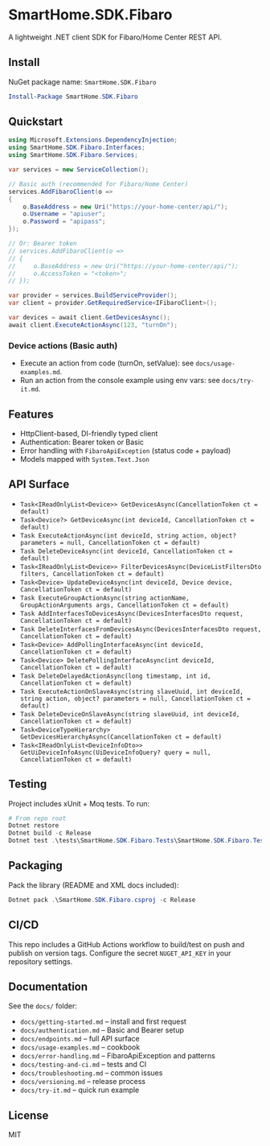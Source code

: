 # SmartHome.SDK.Fibaro

A lightweight .NET client SDK for Fibaro/Home Center REST API.

## Install

NuGet package name: `SmartHome.SDK.Fibaro`

```powershell
Install-Package SmartHome.SDK.Fibaro
```

## Quickstart

```csharp
using Microsoft.Extensions.DependencyInjection;
using SmartHome.SDK.Fibaro.Interfaces;
using SmartHome.SDK.Fibaro.Services;

var services = new ServiceCollection();

// Basic auth (recommended for Fibaro/Home Center)
services.AddFibaroClient(o =>
{
    o.BaseAddress = new Uri("https://your-home-center/api/");
    o.Username = "apiuser";
    o.Password = "apipass";
});

// Or: Bearer token
// services.AddFibaroClient(o =>
// {
//     o.BaseAddress = new Uri("https://your-home-center/api/");
//     o.AccessToken = "<token>";
// });

var provider = services.BuildServiceProvider();
var client = provider.GetRequiredService<IFibaroClient>();

var devices = await client.GetDevicesAsync();
await client.ExecuteActionAsync(123, "turnOn");
```

### Device actions (Basic auth)

- Execute an action from code (turnOn, setValue): see `docs/usage-examples.md`.
- Run an action from the console example using env vars: see `docs/try-it.md`.

## Features
- HttpClient-based, DI-friendly typed client
- Authentication: Bearer token or Basic
- Error handling with `FibaroApiException` (status code + payload)
- Models mapped with `System.Text.Json`

## API Surface
- `Task<IReadOnlyList<Device>> GetDevicesAsync(CancellationToken ct = default)`
- `Task<Device?> GetDeviceAsync(int deviceId, CancellationToken ct = default)`
- `Task ExecuteActionAsync(int deviceId, string action, object? parameters = null, CancellationToken ct = default)`
- `Task DeleteDeviceAsync(int deviceId, CancellationToken ct = default)`
- `Task<IReadOnlyList<Device>> FilterDevicesAsync(DeviceListFiltersDto filters, CancellationToken ct = default)`
- `Task<Device> UpdateDeviceAsync(int deviceId, Device device, CancellationToken ct = default)`
- `Task ExecuteGroupActionAsync(string actionName, GroupActionArguments args, CancellationToken ct = default)`
- `Task AddInterfacesToDevicesAsync(DevicesInterfacesDto request, CancellationToken ct = default)`
- `Task DeleteInterfacesFromDevicesAsync(DevicesInterfacesDto request, CancellationToken ct = default)`
- `Task<Device> AddPollingInterfaceAsync(int deviceId, CancellationToken ct = default)`
- `Task<Device> DeletePollingInterfaceAsync(int deviceId, CancellationToken ct = default)`
- `Task DeleteDelayedActionAsync(long timestamp, int id, CancellationToken ct = default)`
- `Task ExecuteActionOnSlaveAsync(string slaveUuid, int deviceId, string action, object? parameters = null, CancellationToken ct = default)`
- `Task DeleteDeviceOnSlaveAsync(string slaveUuid, int deviceId, CancellationToken ct = default)`
- `Task<DeviceTypeHierarchy> GetDevicesHierarchyAsync(CancellationToken ct = default)`
- `Task<IReadOnlyList<DeviceInfoDto>> GetUiDeviceInfoAsync(UiDeviceInfoQuery? query = null, CancellationToken ct = default)`

## Testing

Project includes xUnit + Moq tests. To run:

```powershell
# From repo root
Dotnet restore
Dotnet build -c Release
Dotnet test .\tests\SmartHome.SDK.Fibaro.Tests\SmartHome.SDK.Fibaro.Tests.csproj -c Release
```

## Packaging

Pack the library (README and XML docs included):

```powershell
Dotnet pack .\SmartHome.SDK.Fibaro.csproj -c Release
```

## CI/CD

This repo includes a GitHub Actions workflow to build/test on push and publish on version tags. Configure the secret `NUGET_API_KEY` in your repository settings.

## Documentation

See the `docs/` folder:
- `docs/getting-started.md` – install and first request
- `docs/authentication.md` – Basic and Bearer setup
- `docs/endpoints.md` – full API surface
- `docs/usage-examples.md` – cookbook
- `docs/error-handling.md` – FibaroApiException and patterns
- `docs/testing-and-ci.md` – tests and CI
- `docs/troubleshooting.md` – common issues
- `docs/versioning.md` – release process
- `docs/try-it.md` – quick run example

## License

MIT
